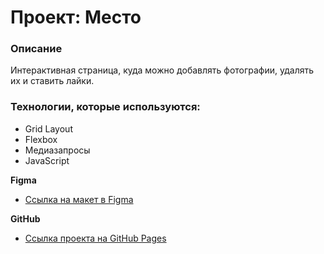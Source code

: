 # Проект: Место

### Описание

Интерактивная страница, куда можно добавлять фотографии, удалять их и ставить лайки.

### Технологии, которые используются:
* Grid Layout
* Flexbox
* Медиазапросы
* JavaScript

**Figma**

* [Ссылка на макет в Figma](https://www.figma.com/file/2cn9N9jSkmxD84oJik7xL7/JavaScript.-Sprint-4?node-id=0%3A1)

**GitHub**

* [Ссылка проекта на GitHub Pages](https://andreibelyun.github.io/mesto/index.html)
